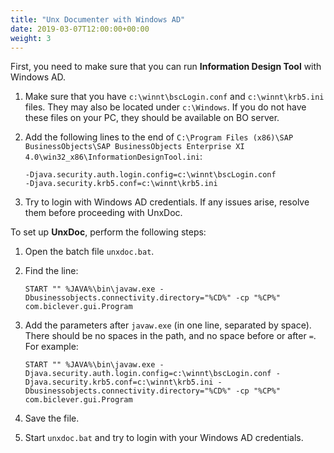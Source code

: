 ```yaml
---
title: "Unx Documenter with Windows AD"
date: 2019-03-07T12:00:00+00:00
weight: 3
---
```


First, you need to make sure that you can run **Information Design Tool** with Windows AD.

1. Make sure that you have `c:\winnt\bscLogin.conf` and `c:\winnt\krb5.ini` files. They may also be located under `c:\Windows`. If you do not have these files on your PC, they should be available on BO server.

2. Add the following lines to the end of `C:\Program Files (x86)\SAP BusinessObjects\SAP BusinessObjects Enterprise XI 4.0\win32_x86\InformationDesignTool.ini`:

    ```
    -Djava.security.auth.login.config=c:\winnt\bscLogin.conf
    -Djava.security.krb5.conf=c:\winnt\krb5.ini
    ```

3. Try to login with Windows AD credentials. If any issues arise, resolve them before proceeding with UnxDoc.

To set up **UnxDoc**, perform the following steps:

1. Open the batch file `unxdoc.bat`.

2. Find the line:

    ```
    START "" %JAVA%\bin\javaw.exe -Dbusinessobjects.connectivity.directory="%CD%" -cp "%CP%" com.biclever.gui.Program
    ```

3. Add the parameters after `javaw.exe` (in one line, separated by space). There should be no spaces in the path, and no space before or after `=`. For example:

    ```
    START "" %JAVA%\bin\javaw.exe -Djava.security.auth.login.config=c:\winnt\bscLogin.conf -Djava.security.krb5.conf=c:\winnt\krb5.ini -Dbusinessobjects.connectivity.directory="%CD%" -cp "%CP%" com.biclever.gui.Program
    ```

4. Save the file.

5. Start `unxdoc.bat` and try to login with your Windows AD credentials.